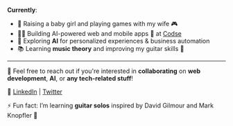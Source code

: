 **Currently**:
- 👶 Raising a baby girl and playing games with my wife 🎮  
- 🧑‍💻 Building AI-powered web and mobile apps 🚀 at [Codse](https://github.com/Codse)  
- 👾 Exploring **AI** for personalized experiences & business automation  
- 📚 Learning **music theory** and improving my guitar skills 🎸  

---

💬 Feel free to reach out if you're interested in **collaborating** on **web development**, **AI**, or **any tech-related stuff**!

🔗 [LinkedIn](https://www.linkedin.com/in/harimanok) | [Twitter](https://twitter.com/harimanok_)

⚡ Fun fact: I’m learning **guitar solos** inspired by David Gilmour and Mark Knopfler 🎸

